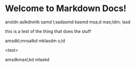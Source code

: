 # Welcome to Markdown Docs!

ansldn aslkdnmlk samd l;sadasmd kasmd msa;d mas;ldm; lasd

this is a test of the thing that does the stuff

amsdkl;mnsalkd mklasdm s;ld

<test<test>>

amsdkmasl;kd mlaskd
